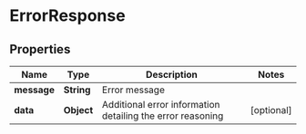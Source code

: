# ErrorResponse

## Properties
Name | Type | Description | Notes
------------ | ------------- | ------------- | -------------
**message** | **String** | Error message | 
**data** | **Object** | Additional error information detailing the error reasoning |  [optional]
